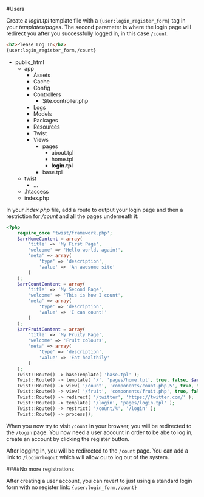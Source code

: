 #Users

Create a *login.tpl* template file with a `{user:login_register_form}` tag in your *templates/pages*. The second parameter is where the login page will redirect you after you successfully logged in, in this case `/count`.
```html
<h2>Please Log In</h2>
{user:login_register_form,/count}
```

* public_html
    * app
        * Assets
        * Cache
        * Config
        * Controllers
            * Site.controller.php
        * Logs
        * Models
        * Packages
        * Resources
        * Twist
        * Views
            * pages
                * about.tpl
                * home.tpl
                * **login.tpl**
            * base.tpl
    * twist
        * ...
    * .htaccess
    * index.php

In your *index.php*   file, add a route to output your login page and then a restriction for */count* and all the pages underneath it:
```php
<?php
    require_once 'twist/framework.php';
    $arrHomeContent = array(
        'title' => 'My First Page',
        'welcome' => 'Hello world, again!',
        'meta' => array(
            'type' => 'description',
            'value' => 'An awesome site'
        )
    );
    $arrCountContent = array(
        'title' => 'My Second Page',
        'welcome' => 'This is how I count',
        'meta' => array(
            'type' => 'description',
            'value' => 'I can count!'
        )
    );
    $arrFruitContent = array(
        'title' => 'My Fruity Page',
        'welcome' => 'Fruit colours',
        'meta' => array(
            'type' => 'description',
            'value' => 'Eat healthily'
        )
    );
    Twist::Route() -> baseTemplate( 'base.tpl' );
    Twist::Route() -> template( '/', 'pages/home.tpl', true, false, $arrHomeContent );
    Twist::Route() -> view( '/count', 'components/count.php,5', true, false, $arrCountContent );
    Twist::Route() -> view( '/fruit', 'components/fruit.php', true, false, $arrFruitContent );
    Twist::Route() -> redirect( '/twitter', 'https://twitter.com/' );
    Twist::Route() -> template( '/login', 'pages/login.tpl' );
    Twist::Route() -> restrict( '/count/%', '/login' );
    Twist::Route() -> process();
```

When you now try to visit `/count` in your browser, you will be redirected to the `/login` page. You now need a user account in order to be abe to log in, create an account by clicking the register button.

After logging in, you will be redirected to the `/count` page. You can add a link to `/login?logout` which will allow ou to log out of the system.

####No more registrations

After creating a user account, you can revert to just using a standard login form with no register link: `{user:login_form,/count}`